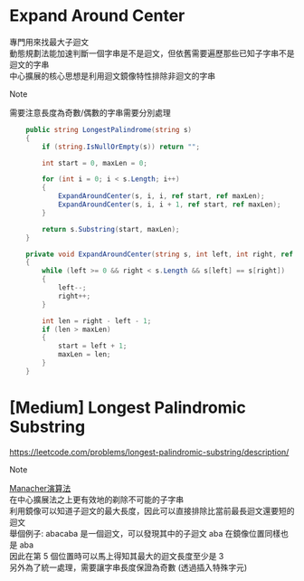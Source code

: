 # Expand Around Center
專門用來找最大子迴文  
動態規劃法能加速判斷一個字串是不是迴文，但依舊需要遍歷那些已知子字串不是迴文的字串  
中心擴展的核心思想是利用迴文鏡像特性排除非迴文的字串
> [!NOTE]
> 需要注意長度為奇數/偶數的字串需要分別處理

```C#
    public string LongestPalindrome(string s)
    {
        if (string.IsNullOrEmpty(s)) return "";

        int start = 0, maxLen = 0;

        for (int i = 0; i < s.Length; i++)
        {
            ExpandAroundCenter(s, i, i, ref start, ref maxLen);
            ExpandAroundCenter(s, i, i + 1, ref start, ref maxLen);
        }

        return s.Substring(start, maxLen);
    }

    private void ExpandAroundCenter(string s, int left, int right, ref int start, ref int maxLen)
    {
        while (left >= 0 && right < s.Length && s[left] == s[right])
        {
            left--;
            right++;
        }

        int len = right - left - 1;
        if (len > maxLen)
        {
            start = left + 1;
            maxLen = len;
        }
    }
```

# [Medium] Longest Palindromic Substring
https://leetcode.com/problems/longest-palindromic-substring/description/
> [!NOTE]
> [Manacher演算法](https://en.wikipedia.org/wiki/Longest_palindromic_substring#Manacher's_algorithm)  
> 在中心擴展法之上更有效地的剃除不可能的子字串  
> 利用鏡像可以知道子迴文的最大長度，因此可以直接排除比當前最長迴文還要短的迴文  
> 舉個例子: abacaba 是一個迴文，可以發現其中的子迴文 aba 在鏡像位置同樣也是 aba  
> 因此在第 5 個位置時可以馬上得知其最大的迴文長度至少是 3  
> 另外為了統一處理，需要讓字串長度保證為奇數 (透過插入特殊字元)
